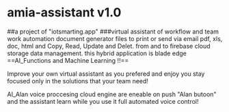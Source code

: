 # amia-assistant v1.0
##a project of "iotsmarting.app"
###virtual assistant of workflow 
and team work automation
document generator files to print or
send via email pdf, xls, doc, html
and Copy, Read, Update and Delet.
from and to firebase cloud storage
data management.
this hybrid application is blade edge 
==AI_Functions and Machine Learning !!==

Improve your own virtual assistant
as you prefered and enjoy you stay focused
only in the solutions that your team need!


AI_Alan voice proccesing cloud engine
are eneable on push "Alan butoon"
and the assistant learn while you use it
full automated voice control!

